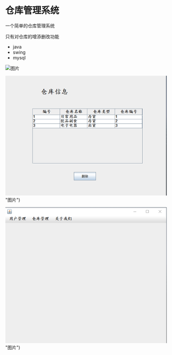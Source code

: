 # 仓库管理系统

一个简单的仓库管理系统

只有对仓库的增添删改功能

- java
- swing 
- mysql

![图片](https://github.com/Phny111/warehousemanage/blob/61bfbcace998099486b0df54953f7290ab733ea2/image/1.png"图片") 

![图片](https://github.com/Phny111/warehousemanage/blob/d7d1f1487e7d93ae3a79165bead52dde9d916978/image/2.png)"图片")

![图片](https://github.com/Phny111/warehousemanage/blob/d6948fd76ffe6c9363156c0fb5ba31861b1059d9/image/3.png)"图片")
